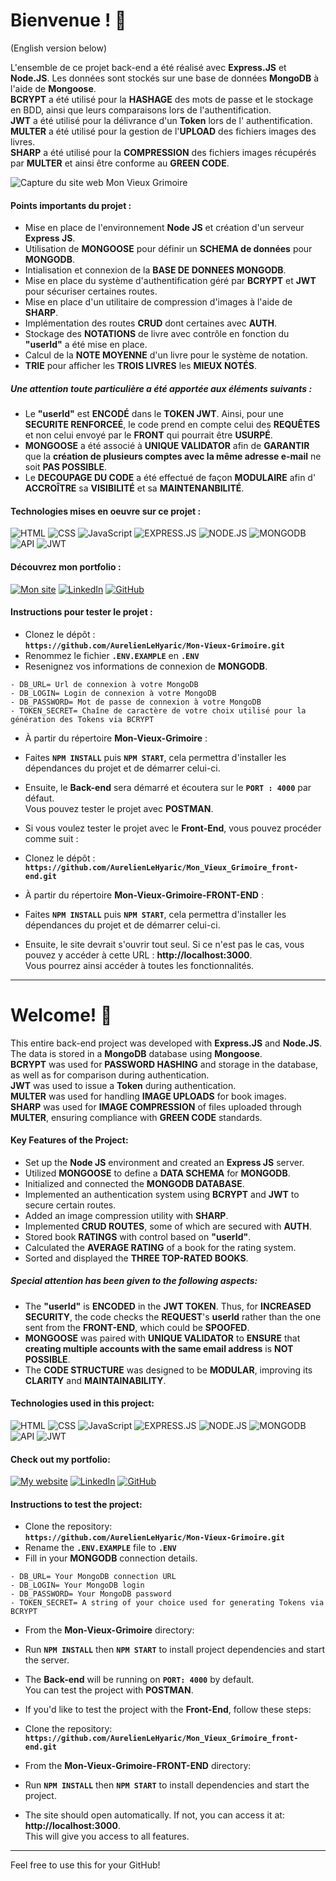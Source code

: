 # Bienvenue ! 👋
(English version below)

L'ensemble de ce projet back-end a été réalisé avec **Express.JS** et **Node.JS**. Les données sont stockés sur une base de données **MongoDB** à l'aide de **Mongoose**.<br>
**BCRYPT** a été utilisé pour la **HASHAGE** des mots de passe et le stockage en BDD, ainsi que leurs comparaisons lors de l'authentification.<br>
**JWT** a été utilisé pour la délivrance d'un **Token** lors de l' authentification.<br>
**MULTER** a été utilisé pour la gestion de l'**UPLOAD** des fichiers images des livres.<br>
**SHARP** a été utilisé pour la **COMPRESSION** des fichiers images récupérés par **MULTER** et ainsi être conforme au **GREEN CODE**.

<img src="https://aurelienlehyaric.com/images/mon_vieux_grimoire/cover.jpg" alt="Capture du site web Mon Vieux Grimoire" />

#### Points importants du projet :
- Mise en place de l'environnement **Node JS** et création d'un serveur **Express JS**.
- Utilisation de **MONGOOSE** pour définir un **SCHEMA de données** pour **MONGODB**.
- Intialisation et connexion de la **BASE DE DONNEES MONGODB**.
- Mise en place du système d'authentification géré par **BCRYPT** et **JWT** pour sécuriser certaines routes.
- Mise en place d'un utilitaire de compression d'images à l'aide de **SHARP**.
- Implémentation des routes **CRUD** dont certaines avec **AUTH**.
- Stockage des **NOTATIONS** de livre avec contrôle en fonction du **"userId"** a été mise en place.
- Calcul de la **NOTE MOYENNE** d'un livre pour le système de notation.
- **TRIE** pour afficher les **TROIS LIVRES** les **MIEUX NOTÉS**.

##### Une attention toute particulière a été apportée aux éléments suivants :
- Le **"userId"** est **ENCODÉ** dans le **TOKEN JWT**. Ainsi, pour une **SECURITE RENFORCEÉ**, le code prend en compte celui des **REQUÊTES** et non celui envoyé par le **FRONT** qui pourrait être **USURPÉ**.
- **MONGOOSE** a été associé à **UNIQUE VALIDATOR** afin de **GARANTIR** que la **création de plusieurs comptes avec la même adresse e-mail** ne soit **PAS POSSIBLE**.
- Le **DECOUPAGE DU CODE** a été effectué de façon **MODULAIRE** afin d' **ACCROÎTRE** sa **VISIBILITÉ** et sa **MAINTENANBILITÉ**.

#### Technologies mises en oeuvre sur ce projet :

![HTML](https://img.shields.io/badge/HTML-%23FFac45.svg?&style=for-the-badge&logo=html5&logoColor=white&color=orange)
![CSS](https://img.shields.io/badge/CSS-%23FFac45.svg?&style=for-the-badge&logo=css3&logoColor=white&color=blue)
![JavaScript](https://img.shields.io/badge/JAVASCRIPT-%23FFac45.svg?&style=for-the-badge&logo=javascript&logoColor=white&color=yellow)
![EXPRESS.JS](https://img.shields.io/badge/Express.js-404D59?style=for-the-badge)
![NODE.JS](https://img.shields.io/badge/Node.js-43853D?style=for-the-badge&logo=node.js&logoColor=white)
![MONGODB](https://img.shields.io/badge/MongoDB-4EA94B?style=for-the-badge&logo=mongodb&logoColor=white)
![API](https://img.shields.io/badge/API-CB3837?style=for-the-badge&logoColor=white)
![JWT](https://img.shields.io/badge/JWT-000000?style=for-the-badge&logo=JSON%20web%20tokens&logoColor=white)


#### Découvrez mon portfolio :
[![Mon site](https://img.shields.io/badge/website-000000?style=for-the-badge&logo=About.me&logoColor=white)](https://www.aurelienlehyaric.com)
[![LinkedIn](https://img.shields.io/badge/linkedin-%230077B5.svg?style=for-the-badge&logo=linkedin&logoColor=white)](https://www.linkedin.com/in/aurelien-le-hyaric/)
[![GitHub](https://img.shields.io/badge/GitHub-100000?style=for-the-badge&logo=github&logoColor=white)](https://github.com/AurelienLeHyaric)

#### Instructions pour tester le projet :<br>
- Clonez le dépôt :<br>
**`https://github.com/AurelienLeHyaric/Mon-Vieux-Grimoire.git`**
- Renommez le fichier **`.ENV.EXAMPLE`** en **`.ENV`**
- Resenignez vos informations de connexion de **MONGODB**.
```
- DB_URL= Url de connexion à votre MongoDB
- DB_LOGIN= Login de connexion à votre MongoDB
- DB_PASSWORD= Mot de passe de connexion à votre MongoDB
- TOKEN_SECRET= Chaîne de caractère de votre choix utilisé pour la génération des Tokens via BCRYPT
``` 
- À partir du répertoire **Mon-Vieux-Grimoire** :<br>
- Faites **`NPM INSTALL`** puis **`NPM START`**, cela permettra d'installer les dépendances du projet et de démarrer celui-ci.
- Ensuite, le **Back-end** sera démarré et écoutera sur le **`PORT : 4000`** par défaut.<br>
Vous pouvez tester le projet avec **POSTMAN**.

- Si vous voulez tester le projet avec le **Front-End**, vous pouvez procéder comme suit :
- Clonez le dépôt :<br>
**`https://github.com/AurelienLeHyaric/Mon_Vieux_Grimoire_front-end.git`**
- À partir du répertoire **Mon-Vieux-Grimoire-FRONT-END** :<br>
- Faites **`NPM INSTALL`** puis **`NPM START`**, cela permettra d'installer les dépendances du projet et de démarrer celui-ci.<br>
- Ensuite, le site devrait s'ouvrir tout seul. Si ce n'est pas le cas, vous pouvez y accéder à cette URL : **http://localhost:3000**.<br>
Vous pourrez ainsi accéder à toutes les fonctionnalités.






-------------------------------------------------------------------------------------------------------------------------------------------------------------------






# Welcome! 👋

This entire back-end project was developed with **Express.JS** and **Node.JS**. The data is stored in a **MongoDB** database using **Mongoose**.<br>
**BCRYPT** was used for **PASSWORD HASHING** and storage in the database, as well as for comparison during authentication.<br>
**JWT** was used to issue a **Token** during authentication.<br>
**MULTER** was used for handling **IMAGE UPLOADS** for book images.<br>
**SHARP** was used for **IMAGE COMPRESSION** of files uploaded through **MULTER**, ensuring compliance with **GREEN CODE** standards.


#### Key Features of the Project:
- Set up the **Node JS** environment and created an **Express JS** server.
- Utilized **MONGOOSE** to define a **DATA SCHEMA** for **MONGODB**.
- Initialized and connected the **MONGODB DATABASE**.
- Implemented an authentication system using **BCRYPT** and **JWT** to secure certain routes.
- Added an image compression utility with **SHARP**.
- Implemented **CRUD ROUTES**, some of which are secured with **AUTH**.
- Stored book **RATINGS** with control based on **"userId"**.
- Calculated the **AVERAGE RATING** of a book for the rating system.
- Sorted and displayed the **THREE TOP-RATED BOOKS**.

##### Special attention has been given to the following aspects:
- The **"userId"** is **ENCODED** in the **JWT TOKEN**. Thus, for **INCREASED SECURITY**, the code checks the **REQUEST**'s **userId** rather than the one sent from the **FRONT-END**, which could be **SPOOFED**.
- **MONGOOSE** was paired with **UNIQUE VALIDATOR** to **ENSURE** that **creating multiple accounts with the same email address** is **NOT POSSIBLE**.
- The **CODE STRUCTURE** was designed to be **MODULAR**, improving its **CLARITY** and **MAINTAINABILITY**.

#### Technologies used in this project:

![HTML](https://img.shields.io/badge/HTML-%23FFac45.svg?&style=for-the-badge&logo=html5&logoColor=white&color=orange)
![CSS](https://img.shields.io/badge/CSS-%23FFac45.svg?&style=for-the-badge&logo=css3&logoColor=white&color=blue)
![JavaScript](https://img.shields.io/badge/JAVASCRIPT-%23FFac45.svg?&style=for-the-badge&logo=javascript&logoColor=white&color=yellow)
![EXPRESS.JS](https://img.shields.io/badge/Express.js-404D59?style=for-the-badge)
![NODE.JS](https://img.shields.io/badge/Node.js-43853D?style=for-the-badge&logo=node.js&logoColor=white)
![MONGODB](https://img.shields.io/badge/MongoDB-4EA94B?style=for-the-badge&logo=mongodb&logoColor=white)
![API](https://img.shields.io/badge/API-CB3837?style=for-the-badge&logoColor=white)
![JWT](https://img.shields.io/badge/JWT-000000?style=for-the-badge&logo=JSON%20web%20tokens&logoColor=white)

#### Check out my portfolio:
[![My website](https://img.shields.io/badge/website-000000?style=for-the-badge&logo=About.me&logoColor=white)](https://www.aurelienlehyaric.com)
[![LinkedIn](https://img.shields.io/badge/linkedin-%230077B5.svg?style=for-the-badge&logo=linkedin&logoColor=white)](https://www.linkedin.com/in/aurelien-le-hyaric/)
[![GitHub](https://img.shields.io/badge/GitHub-100000?style=for-the-badge&logo=github&logoColor=white)](https://github.com/AurelienLeHyaric)

#### Instructions to test the project:<br>
- Clone the repository:<br>
**`https://github.com/AurelienLeHyaric/Mon-Vieux-Grimoire.git`**
- Rename the **`.ENV.EXAMPLE`** file to **`.ENV`**
- Fill in your **MONGODB** connection details.
```
- DB_URL= Your MongoDB connection URL
- DB_LOGIN= Your MongoDB login
- DB_PASSWORD= Your MongoDB password
- TOKEN_SECRET= A string of your choice used for generating Tokens via BCRYPT
```
- From the **Mon-Vieux-Grimoire** directory:<br>
- Run **`NPM INSTALL`** then **`NPM START`** to install project dependencies and start the server.
- The **Back-end** will be running on **`PORT: 4000`** by default.<br>
You can test the project with **POSTMAN**.

- If you'd like to test the project with the **Front-End**, follow these steps:
- Clone the repository:<br>
**`https://github.com/AurelienLeHyaric/Mon_Vieux_Grimoire_front-end.git`**
- From the **Mon-Vieux-Grimoire-FRONT-END** directory:<br>
- Run **`NPM INSTALL`** then **`NPM START`** to install dependencies and start the project.<br>
- The site should open automatically. If not, you can access it at: **http://localhost:3000**.<br>
This will give you access to all features.

--- 

Feel free to use this for your GitHub!
